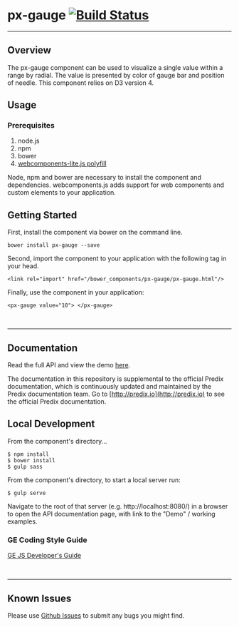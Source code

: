# px-gauge [![Build Status](https://travis-ci.org/PredixDev/px-gauge.svg?branch=master)](https://travis-ci.org/PredixDev/px-gauge)
-----------------------------------------------

## Overview

The px-gauge component can be used to visualize a single value within a range by radial. The value is presented by color of gauge bar and position of needle. This component relies on D3 version 4.

## Usage

### Prerequisites
1. node.js
2. npm
3. bower
4. [webcomponents-lite.js polyfill](https://github.com/webcomponents/webcomponentsjs)

Node, npm and bower are necessary to install the component and dependencies. webcomponents.js adds support for web components and custom elements to your application.

## Getting Started

First, install the component via bower on the command line.

```
bower install px-gauge --save
```

Second, import the component to your application with the following tag in your head.

```
<link rel="import" href="/bower_components/px-gauge/px-gauge.html"/>
```

Finally, use the component in your application:

```
<px-gauge value="10"> </px-gauge>
```

<br />
<hr />

## Documentation

Read the full API and view the demo [here](https://predixdev.github.io/px-gauge).

The documentation in this repository is supplemental to the official Predix documentation, which is continuously updated and maintained by the Predix documentation team. Go to [http://predix.io](http://predix.io)  to see the official Predix documentation.


## Local Development

From the component's directory...

```
$ npm install
$ bower install
$ gulp sass
```

From the component's directory, to start a local server run:

```
$ gulp serve
```

Navigate to the root of that server (e.g. http://localhost:8080/) in a browser to open the API documentation page, with link to the "Demo" / working examples.

### GE Coding Style Guide
[GE JS Developer's Guide](https://github.com/GeneralElectric/javascript)

<br />
<hr />

## Known Issues

Please use [Github Issues](https://github.com/PredixDev/px-gauge/issues) to submit any bugs you might find.
